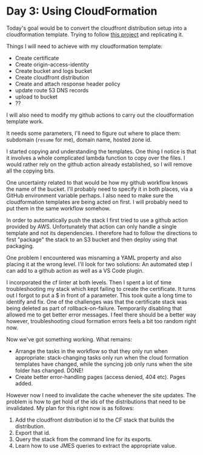 # Day 3: Using CloudFormation

Today's goal would be to convert the cloudfront distribution setup into a cloudformation template. Trying to follow [this project](https://github.com/aws-samples/amazon-cloudfront-secure-static-site) and replicating it.

Things I will need to achieve with my cloudformation template:

- Create certificate
- Create origin-access-identity
- Create bucket and logs bucket
- Create cloudfront distribution
- Create and attach response header policy
- update route 53 DNS records
- upload to bucket
- ??

I will also need to modify my github actions to carry out the cloudformation template work.

It needs some parameters, I'll need to figure out where to place them: subdomain (`resume` for me), domain name, hosted zone id.

I started copying and understanding the templates. One thing I notice is that it involves a whole complicated lambda function to copy over the files. I would rather rely on the github action already established, so I will remove all the copying bits.

One uncertainty related to that would be how my github workflow knows the name of the bucket. I'll probably need to specify it in both places, via a GitHub environment variable perhaps. I also need to make sure the cloudformation templates are being acted on first. I will probably need to put them in the same workflow somehow.

In order to automatically push the stack I first tried to use a github action provided by AWS. Unfortunately that action can only handle a single template and not its dependencies. I therefore had to follow the directions to first "package" the stack to an S3 bucket and then deploy using that packaging.

One problem I encountered was misnaming a YAML property and also placing it at the wrong level. I'll look for two solutions: An automated step I can add to a github action as well as a VS Code plugin.

I incorporated the cf linter at both levels. Then I spent a lot of time troubleshooting my stack which kept failing to create the certificate. It turns out I forgot to put a $ in front of a parameter. This took quite a long time to identify and fix. One of the challenges was that the certificate stack was being deleted as part of rollback-on-failure. Temporarily disabling that allowed me to get better error messages. I feel there should be a better way however, troubleshooting cloud formation errors feels a bit too random right now.

Now we've got something working. What remains:

- Arrange the tasks in the workflow so that they only run when appropriate: stack-changing tasks only run when the cloud formation templates have changed, while the syncing job only runs when the site folder has changed. DONE!
- Create better error-handling pages (access denied, 404 etc). Pages added.

However now I need to invalidate the cache whenever the site updates. The problem is how to get hold of the ids of the distributions that need to be invalidated. My plan for this right now is as follows:

1. Add the cloudfront distribution id to the CF stack that builds the distribution.
2. Export that id.
3. Query the stack from the command line for its exports.
4. Learn how to use JMES queries to extract the appropriate value.
